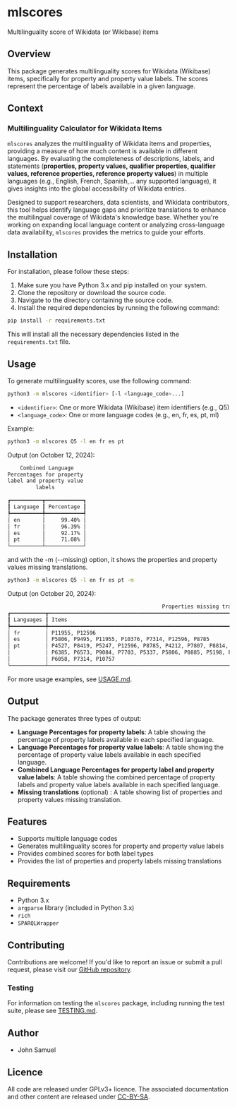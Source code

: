 # mlscores
Multilinguality score of Wikidata (or Wikibase) items


## Overview

This package generates multilinguality scores for Wikidata (Wikibase) items, specifically for property and property value labels. The scores represent the percentage of labels available in a given language.

## Context

### Multilinguality Calculator for Wikidata Items

`mlscores` analyzes the multilinguality of Wikidata items and properties, providing a measure of how much content is available in different languages. By evaluating the completeness of descriptions, labels, and statements (**properties, property values, qualifier properties, qualifier values, reference properties, reference property values**) in multiple languages (e.g., English, French, Spanish,... any supported language), it gives insights into the global accessibility of Wikidata entries. 

Designed to support researchers, data scientists, and Wikidata contributors, this tool helps identify language gaps and prioritize translations to enhance the multilingual coverage of Wikidata's knowledge base. Whether you're working on expanding local language content or analyzing cross-language data availability, `mlscores` provides the metrics to guide your efforts. 

## Installation

For installation, please follow these steps:

1. Make sure you have Python 3.x and pip installed on your system.
2. Clone the repository or download the source code.
3. Navigate to the directory containing the source code.
4. Install the required dependencies by running the following command:

```bash
pip install -r requirements.txt
```

This will install all the necessary dependencies listed in the `requirements.txt` file.

## Usage

To generate multilinguality scores, use the following command:

```bash
python3 -m mlscores <identifier> [-l <language_code>...]
```

* `<identifier>`: One or more Wikidata (Wikibase) item identifiers (e.g., Q5)
* `<language_code>`: One or more language codes (e.g., en, fr, es, pt, ml)

Example:
```bash
python3 -m mlscores Q5 -l en fr es pt 
```

Output (on October 12, 2024):
```bash
    Combined Language    
Percentages for property 
label and property value 
         labels          

┏━━━━━━━━━━┳━━━━━━━━━━━━┓
┃ Language ┃ Percentage ┃
┡━━━━━━━━━━╇━━━━━━━━━━━━┩
│ en       │     99.40% │
│ fr       │     96.39% │
│ es       │     92.17% │
│ pt       │     71.08% │
└──────────┴────────────┘
```

and with the -m (--missing) option, it shows the properties and property values missing translations.

```bash
python3 -m mlscores Q5 -l en fr es pt -m
```

Output (on October 20, 2024):
```bash
                                                 Properties missing translation                                                   
┏━━━━━━━━━━━┳━━━━━━━━━━━━━━━━━━━━━━━━━━━━━━━━━━━━━━━━━━━━━━━━━━━━━━━━━━━━━━━━━━━━━━━━━━━━━━━━━━━━━━━━━━━━━━━━━━━━━━━━━━━━━━━━━━━━━┓
┃ Languages ┃ Items                                                                                                               ┃
┡━━━━━━━━━━━╇━━━━━━━━━━━━━━━━━━━━━━━━━━━━━━━━━━━━━━━━━━━━━━━━━━━━━━━━━━━━━━━━━━━━━━━━━━━━━━━━━━━━━━━━━━━━━━━━━━━━━━━━━━━━━━━━━━━━━┩
│ fr        │ P11955, P12596                                                                                                      │
│ es        │ P5806, P9495, P11955, P10376, P7314, P12596, P8785                                                                  │
│ pt        │ P4527, P8419, P5247, P12596, P8785, P4212, P7807, P8814, P7329, P3222, P8168, P1256, P7497, P6839, P8895, P7775,    │
│           │ P6385, P6573, P9084, P7703, P5337, P5806, P8885, P5198, P4613, P7007, P6900, P2892, P11955, P9495, P12800, P3911,   │
│           │ P6058, P7314, P10757                                                                                                │
└───────────┴─────────────────────────────────────────────────────────────────────────────────────────────────────────────────────┘
```

For more usage examples, see [USAGE.md](USAGE.md).

## Output

The package generates three types of output:

* **Language Percentages for property labels**: A table showing the percentage of property labels available in each specified language.
* **Language Percentages for property value labels**: A table showing the percentage of property value labels available in each specified language.
* **Combined Language Percentages for property label and property value labels**: A table showing the combined percentage of property labels and property value labels available in each specified language.
* **Missing translations** (optional) : A table showing list of properties and property values missing translation. 

## Features

* Supports multiple language codes
* Generates multilinguality scores for property and property value labels
* Provides combined scores for both label types
* Provides the list of properties and property labels missing translations

## Requirements

* Python 3.x
* `argparse` library (included in Python 3.x)
* `rich`
* `SPARQLWrapper`

## Contributing

Contributions are welcome! If you'd like to report an issue or submit a pull request, please visit our [GitHub repository](https://github.com/johnsamuelwrites/mlscores).

### Testing

For information on testing the `mlscores` package, including running the test suite, please see [TESTING.md](TESTING.md).

## Author
* John Samuel

## Licence
All code are released under GPLv3+ licence. The associated documentation and other content are released under [CC-BY-SA](https://creativecommons.org/licenses/by-sa/4.0/).
